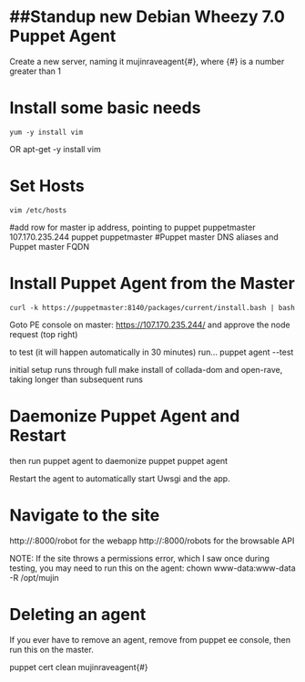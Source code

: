 ##Standup new Debian Wheezy 7.0 Puppet Agent
===========================================================
Create a new server, naming it mujinraveagent{#}, where {#} is a number greater than 1


Install some basic needs
===========================================================
	yum -y install vim
OR
	apt-get -y install vim



Set Hosts
===========================================================
	vim /etc/hosts

#add row for master ip address, pointing to puppet puppetmaster
	107.170.235.244 puppet puppetmaster #Puppet master DNS aliases and Puppet master FQDN



Install Puppet Agent from the Master
===========================================================
	curl -k https://puppetmaster:8140/packages/current/install.bash | bash

Goto PE console on master:
https://107.170.235.244/
and approve the node request (top right)

to test (it will happen automatically in 30 minutes) run...
	puppet agent --test
	
initial setup runs through full make install of collada-dom and open-rave, taking longer than subsequent runs


Daemonize Puppet Agent and Restart
===========================================================
then run puppet agent to daemonize puppet 
  puppet agent
  

Restart the agent to automatically start Uwsgi and the app.


Navigate to the site
===========================================================
http://<serverip>:8000/robot for the webapp
http://<serverip>:8000/robots for the browsable API


NOTE:
If the site throws a permissions error, which I saw once during testing, you may need to run this on the agent:
  chown www-data:www-data -R /opt/mujin


Deleting an agent
===========================================================
If you ever have to remove an agent, remove from puppet ee console, then run this on the master.

  puppet cert clean mujinraveagent{#}
